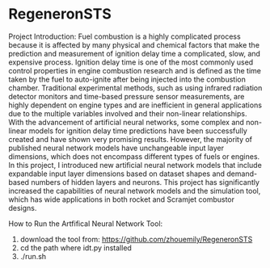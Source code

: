 # RegeneronSTS
Project Introduction:
  Fuel combustion is a highly complicated process because it is affected by many physical and chemical
  factors that make the prediction and measurement of ignition delay time a complicated, slow, and 
  expensive process. Ignition delay time is one of the most commonly used control properties in engine 
  combustion research and is defined as the time taken by the fuel to auto-ignite after being injected 
  into the combustion chamber. Traditional experimental methods, such as using infrared radiation 
  detector monitors and time-based pressure sensor measurements, are highly dependent on engine 
  types and are inefficient in general applications due to the multiple variables involved and their 
  non-linear relationships. With the advancement of artificial neural networks, some complex and 
  non-linear models for ignition delay time predictions have been successfully created and have 
  shown very promising results. However, the majority of published neural network models have 
  unchangeable input layer dimensions, which does not encompass different types of fuels or engines. 
  In this project, I introduced new artificial neural network models that include expandable input 
  layer dimensions based on dataset shapes and demand-based numbers of hidden layers and neurons. 
  This project has significantly increased the capabilities of neural network models and the simulation tool, 
  which has wide applications in both rocket and Scramjet combustor designs. 
  
How to Run the Artfifical Neural Network Tool:
  1. download the tool from: https://github.com/zhouemily/RegeneronSTS
  2. cd the path where idt.py installed
  3. ./run.sh
